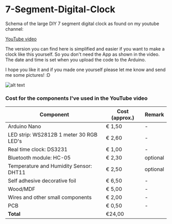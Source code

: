 # 7-Segment-Digital-Clock

Schema of the large DIY 7 segment digital clock as found on my youtube channel:

[YouTube video](https://www.youtube.com/watch?v=1aNHF5tcTpw)

The version you can find here is simplified and easier if you want to make a clock like this yourself. So you don't need the App as shown in the video. The date and time is set when you upload the code to the Arduino. 

I hope you like it and if you made one yourself please let me know and send me some pictures! :D 


![alt text](https://github.com/leonvandenbeukel/7-Segment-Digital-Clock/blob/master/Schema.png)

### Cost for the components I've used in the YouTube video

| Component                               | Cost (approx.)  | Remark    |
| -------------                           | -----           | ---       |
| Arduino Nano                            | € 1,50          | -         |
| LED strip: WS2812B 1 meter 30 RGB LED's | € 2,60          | -         |
| Real time clock: DS3231                 | € 1,00          |  -        |
| Bluetooth module: HC-05                 | € 2,30          | optional  |
| Temperature and Humidity Sensor: DHT11  | € 2,50          | optional  | 
| Self adhesive decorative foil           | € 6,50          | -         |
| Wood/MDF                                | € 5,00          | -         |
| Wires and other small components        | € 2,00          | -         |
| PCB                                     | € 0,50          | -         |
| **Total**                               | €24,00          |           |



